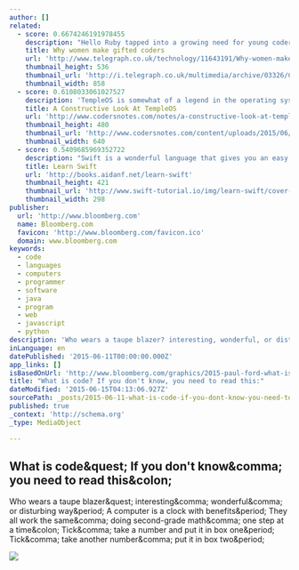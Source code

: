 ```yaml
---
author: []
related:
  - score: 0.6674246191978455
    description: "Hello Ruby tapped into a growing need for young coders - there is already a shortage in Britain, where coding has been added to the core curriculum (LINDA LUIKA) 'I was obsessed with Al Gore! He was the underdog of the presidential races. He wasn't as suave as Bush, but he was very interested in the environment.'"
    title: Why women make gifted coders
    url: 'http://www.telegraph.co.uk/technology/11643191/Why-women-make-gifted-coders.html'
    thumbnail_height: 536
    thumbnail_url: 'http://i.telegraph.co.uk/multimedia/archive/03326/Coding_Main_3326790k.jpg'
    thumbnail_width: 858
  - score: 0.6108033061027527
    description: 'TempleOS is somewhat of a legend in the operating system community. Its sole author, Terry A. Davis, has spent the past 12 years attempting to create a new operating from scratch. Terry explains that God has instructed him to construct a temple, a 640×480 covenant of perfection.'
    title: A Constructive Look At TempleOS
    url: 'http://www.codersnotes.com/notes/a-constructive-look-at-templeos'
    thumbnail_height: 480
    thumbnail_url: 'http://www.codersnotes.com/content/uploads/2015/06/welcome.png'
    thumbnail_width: 640
  - score: 0.5409685969352722
    description: "Swift is a wonderful language that gives you an easy entry-point into the Apple developer ecosystem. If you've been put off developing for OS X and iOS because of the need to learn Objective-C, now is the time to start. Swift offers a relatively smooth transition from languages like Ruby and Python."
    title: Learn Swift
    url: 'http://books.aidanf.net/learn-swift'
    thumbnail_height: 421
    thumbnail_url: 'http://www.swift-tutorial.io/img/learn-swift/cover-web.png'
    thumbnail_width: 298
publisher:
  url: 'http://www.bloomberg.com'
  name: Bloomberg.com
  favicon: 'http://www.bloomberg.com/favicon.ico'
  domain: www.bloomberg.com
keywords:
  - code
  - languages
  - computers
  - programmer
  - software
  - java
  - program
  - web
  - javascript
  - python
description: 'Who wears a taupe blazer? interesting, wonderful, or disturbing way. A computer is a clock with benefits. They all work the same, doing second-grade math, one step at a time: Tick, take a number and put it in box one. Tick, take another number, put it in box two.'
inLanguage: en
datePublished: '2015-06-11T00:00:00.000Z'
app_links: []
isBasedOnUrl: 'http://www.bloomberg.com/graphics/2015-paul-ford-what-is-code/'
title: "What is code? If you don't know, you need to read this:"
dateModified: '2015-06-15T04:13:06.927Z'
sourcePath: _posts/2015-06-11-what-is-code-if-you-dont-know-you-need-to-read-this.md
published: true
_context: 'http://schema.org'
_type: MediaObject

---
```

<article style=""><h1>What is code&amp;quest; If you don't know&amp;comma; you need to read this&amp;colon;</h1><p>Who wears a taupe blazer&amp;quest; interesting&amp;comma; wonderful&amp;comma; or disturbing way&amp;period; A computer is a clock with benefits&amp;period; They all work the same&amp;comma; doing second-grade math&amp;comma; one step at a time&amp;colon; Tick&amp;comma; take a number and put it in box one&amp;period; Tick&amp;comma; take another number&amp;comma; put it in box two&amp;period;</p><img src="http://www.bloomberg.com/graphics/2015-paul-ford-what-is-code/images/sec1_rubegoldberg.jpg" /></article>